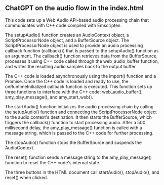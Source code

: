 ## ChatGPT on the audio flow in the index.html

This code sets up a Web Audio API-based audio processing chain that communicates with C++ code compiled with Emscripten.

The setupAudio() function creates an AudioContext object, a ScriptProcessorNode object, and a BufferSource object. The ScriptProcessorNode object is used to provide an audio processing callback function (callback()) that is passed to the setupAudio() function as an argument. The callback() function retrieves data from the BufferSource, processes it using C++ code called through the web_audio_buffer function, and writes the resulting audio samples back to the output buffer.

The C++ code is loaded asynchronously using the import() function and a Promise. Once the C++ code is loaded and ready to use, the onRuntimeInitialized callback function is executed. This function sets up three functions to interface with the C++ code: web_audio_buffer(), amy_play_message(), and amy_start_web().

The startAudio() function initializes the audio processing chain by calling the setupAudio() function and connecting the ScriptProcessorNode object to the audio context's destination. It then starts the BufferSource, which triggers the callback() function to start processing audio. After a 500 millisecond delay, the amy_play_message() function is called with a message string, which is passed to the C++ code for further processing.

The stopAudio() function stops the BufferSource and suspends the AudioContext.

The reset() function sends a message string to the amy_play_message() function to reset the C++ code's internal state.

The three buttons in the HTML document call startAudio(), stopAudio(), and reset() when clicked.